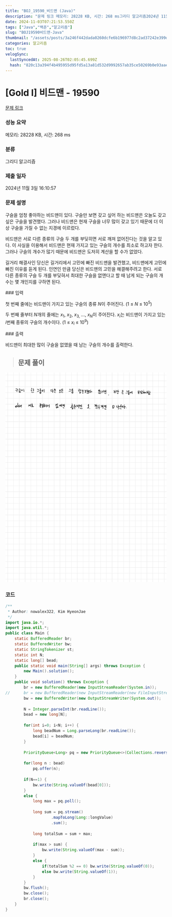 ```yaml
---
title: "BOJ_19590_비드맨 (Java)"
description: "문제 링크 메모리: 28228 KB, 시간: 268 ms그리디 알고리즘2024년 11월 3일 16:10:57"
date: 2024-11-03T07:21:53.550Z
tags: ["Java","백준","알고리즘"]
slug: "BOJ19590비드맨-Java"
thumbnail: "/assets/posts/3a246f442dada0260dcfe6b196977d8c2ad37242e399d35486bc176052f73b0e.png"
categories: 알고리즘
toc: true
velogSync:
  lastSyncedAt: 2025-08-26T02:05:45.699Z
  hash: "820c13a394f4b495955d95fd5a13a81d532d9992657ab35ce50269b0e93aaeee"
---
```


# [Gold I] 비드맨 - 19590 
[문제 링크](https://www.acmicpc.net/problem/19590) 
### 성능 요약
메모리: 28228 KB, 시간: 268 ms
### 분류
그리디 알고리즘
### 제출 일자
2024년 11월 3일 16:10:57
### 문제 설명
<p>구슬을 엄청 좋아하는 비드맨이 있다. 구슬만 보면 갖고 싶어 하는 비드맨은 오늘도 갖고 싶은 구슬을 발견했다. 그러나 비드맨은 현재 구슬을 너무 많이 갖고 있기 때문에 더 이상 구슬을 가질 수 없는 지경에 이르렀다.</p>
<p>비드맨은 서로 다른 종류의 구슬 두 개를 부딪히면 서로 깨져 없어진다는 것을 알고 있다. 이 사실을 이용해서 비드맨은 현재 가지고 있는 구슬의 개수를 최소로 하고자 한다. 그러나 구슬의 개수가 많기 때문에 비드맨은 도저히 계산을 할 수가 없었다.</p>
<p>길거리 해결사인 당신은 길거리에서 고민에 빠진 비드맨을 발견했고, 비드맨에게 고민에 빠진 이유를 듣게 된다. 인연인 만큼 당신은 비드맨의 고민을 해결해주려고 한다. 서로 다른 종류의 구슬 두 개를 부딪혀서 최대한 구슬을 없앤다고 할 때 남게 되는 구슬의 개수는 몇 개인지를 구하면 된다.</p>
### 입력 
 <p>첫 번째 줄에는 비드맨이 가지고 있는 구슬의 종류 <em>N</em>이 주어진다. (1 ≤ <em>N</em> ≤ 10<sup>5</sup>)</p>
<p>두 번째 줄부터 <em>N</em>개의 줄에는 <em>x</em><sub>1</sub>, <em>x</em><sub>2</sub>​, <em>x</em><sub>3, </sub>..., <em>x<sub>N</sub></em>이 주어진다. <em>x<sub>i</sub></em>는 비드맨이 가지고 있는 <em>i</em>번째 종류의 구슬의 개수이다. (1 ≤ <em>x</em><sub><em>i</em> </sub>≤ 10<sup>9</sup>)</p>
### 출력 
 <p>비드맨이 최대한 많이 구슬을 없앴을 때 남는 구슬의 개수를 출력한다.</p>

> ## 문제 풀이

![](/assets/posts/3a246f442dada0260dcfe6b196977d8c2ad37242e399d35486bc176052f73b0e.png)

### 코드
```java
/**
 * Author: nowalex322, Kim HyeonJae
 */
import java.io.*;
import java.util.*;
public class Main {
	static BufferedReader br;
	static BufferedWriter bw;
	static StringTokenizer st;
	static int N;
	static long[] bead;
	public static void main(String[] args) throws Exception {
		new Main().solution();
	}
	public void solution() throws Exception {
		br = new BufferedReader(new InputStreamReader(System.in));
//		br = new BufferedReader(new InputStreamReader(new FileInputStream("input.txt")));
		bw = new BufferedWriter(new OutputStreamWriter(System.out));
		
		N = Integer.parseInt(br.readLine());
		bead = new long[N];
		
		for(int i=0; i<N; i++) {
			long beadNum = Long.parseLong(br.readLine());
			bead[i] = beadNum;
		}
		
		PriorityQueue<Long> pq = new PriorityQueue<>(Collections.reverseOrder()); // 최대힙
		
		for(long n : bead) 
			pq.offer(n);
		
		if(N==1) {
			bw.write(String.valueOf(bead[0]));
		}
		else {
			long max = pq.poll();
			
			long sum = pq.stream()
					.mapToLong(Long::longValue)
					.sum();
			
			long totalSum = sum + max;
			
			if(max > sum) {
				bw.write(String.valueOf(max - sum));
			}
			else {
				if(totalSum %2 == 0) bw.write(String.valueOf(0));
				else bw.write(String.valueOf(1));
			}
		}
		bw.flush();
		bw.close();
		br.close();
	}
}
```